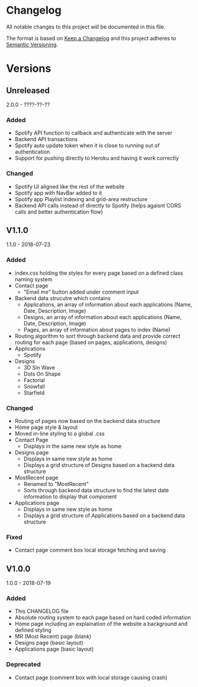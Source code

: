 # Changelog
All notable changes to this project will be documented in this file.

The format is based on [Keep a Changelog](http://keepachangelog.com/en/1.0.0/)
and this project adheres to [Semantic Versioning](http://semver.org/spec/v2.0.0.html).

# Versions
## Unreleased
2.0.0 - ????-??-??
### Added
- Spotify API function to callback and authenticate with the server
- Backend API transactions
- Spotify auto update token when it is close to running out of authentication
- Support for pushing directly to Heroku and having it work correctly

### Changed
- Spotify UI aligned like the rest of the website
- Spotify app with NavBar added to it
- Spotify app Playlist indexing and grid-area restructure
- Backend API calls instead of directly to Spotify (helps agaisnt CORS calls and better authentication flow)

## V1.1.0
1.1.0 - 2018-07-23
### Added
- index.css holding the styles for every page based on a defined class naming system
- Contact page
	+ "Email me" button added under comment input
- Backend data strucutre which contains
	+ Applications, an array of information about each applications (Name, Date, Description, Image)
	+ Designs, an array of information about each applications (Name, Date, Description, Image)
	+ Pages, an array of information about pages to index (Name)
- Routing algorithm to sort through backend data and provide correct routing for each page (based on pages, applications, designs)
- Applications
	+ Spotify
- Designs
	+ 3D Sin Wave
	+ Dots On Shape
	+ Factorial
	+ Snowfall
	+ Starfield

###  Changed
- Routing of pages now based on the backend data structure
- Home page style & layout
- Moved in-line styling to a global .css
- Contact Page
	+ Displays in the same new style as home
- Designs page
	+ Displays in same new style as home
	+ Displays a grid structure of Designs based on a backend data structure
- MostRecent page
	+ Renamed to "MostRecent"
	+ Sorts through backend data structure to find the latest date information to display that component
- Applications page
	+ Displays in same new style as home
	+ Displays a grid structure of Applications based on a backend data structure

### Fixed
- Contact page comment box local storage fetching and saving

## V1.0.0
1.0.0 - 2018-07-19
### Added
- This CHANGELOG file
- Absolute routing system to each page based on hard coded information
- Home page including an explaination of the website a background and defined styling
- MR (Most Recent) page (blank)
- Designs page (basic layout)
- Applications page (basic layout)

### Deprecated
- Contact page (comment box with local storage causing crash)
